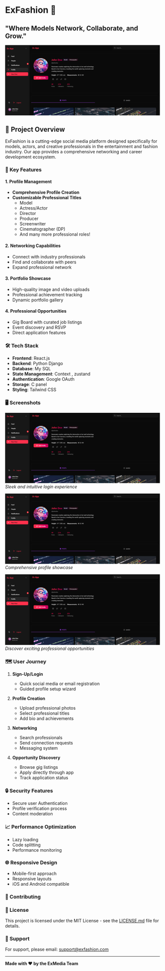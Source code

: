 # ExFashion 🌟

## "Where Models Network, Collaborate, and Grow."

![ExFashion Banner](./public/Screenshot.png)

## 📱 Project Overview

ExFashion is a cutting-edge social media platform designed specifically for models, actors, and creative professionals in the entertainment and fashion industry. Our app provides a comprehensive networking and career development ecosystem.

### 🚀 Key Features

#### 1. Profile Management
- **Comprehensive Profile Creation**
- **Customizable Professional Titles**
  - Model
  - Actress/Actor
  - Director
  - Producer
  - Screenwriter
  - Cinematographer (DP)
  - And many more professional roles!

#### 2. Networking Capabilities
- Connect with industry professionals
- Find and collaborate with peers
- Expand professional network

#### 3. Portfolio Showcase
- High-quality image and video uploads
- Professional achievement tracking
- Dynamic portfolio gallery

#### 4. Professional Opportunities
- Gig Board with curated job listings
- Event discovery and RSVP
- Direct application features

### 🛠 Tech Stack

- **Frontend**: React.js
- **Backend**: Python Django 
- **Database**: My SQL
- **State Management**: Context , zustand
- **Authentication**:  Google OAuth
- **Storage**: C panel
- **Styling**: Tailwind CSS


### 🖥 Screenshots

![Login Screen](./public/Screenshot.png)
*Sleek and intuitive login experience*

![Profile Page](./public/Screenshot.png)
*Comprehensive profile showcase*

![Gigs Board](./public/Screenshot.png)
*Discover exciting professional opportunities*

### 🗺 User Journey

1. **Sign-Up/Login**
   - Quick social media or email registration
   - Guided profile setup wizard

2. **Profile Creation**
   - Upload professional photos
   - Select professional titles
   - Add bio and achievements

3. **Networking**
   - Search professionals
   - Send connection requests
   - Messaging system

4. **Opportunity Discovery**
   - Browse gig listings
   - Apply directly through app
   - Track application status

### 🔒 Security Features
- Secure user Authentication
- Profile verification process
- Content moderation

### 📈 Performance Optimization
- Lazy loading
- Code splitting
- Performance monitoring


### 🌐 Responsive Design
- Mobile-first approach
- Responsive layouts
- iOS and Android compatible

### 🤝 Contributing


### 📄 License
This project is licensed under the MIT License - see the [LICENSE.md](LICENSE.md) file for details.

### 💬 Support
For support, please email: support@exfashion.com

---

**Made with ❤️ by the ExMedia Team**